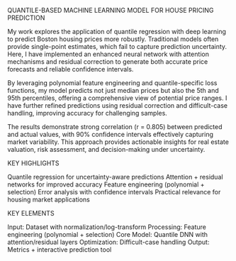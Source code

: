 QUANTILE-BASED MACHINE LEARNING MODEL FOR HOUSE PRICING PREDICTION

My work explores the application of quantile regression with deep learning to predict Boston housing prices more robustly. Traditional models often provide single-point estimates, which fail to capture prediction uncertainty. Here, I have implemented an enhanced neural network with attention mechanisms and residual correction to generate both accurate price forecasts and reliable confidence intervals.

By leveraging polynomial feature engineering and quantile-specific loss functions, my model predicts not just median prices but also the 5th and 95th percentiles, offering a comprehensive view of potential price ranges. I have further refined predictions using residual correction and difficult-case handling, improving accuracy for challenging samples.

The results demonstrate strong correlation (r = 0.805) between predicted and actual values, with 90% confidence intervals effectively capturing market variability. This approach provides actionable insights for real estate valuation, risk assessment, and decision-making under uncertainty.


KEY HIGHLIGHTS

 Quantile regression for uncertainty-aware predictions
 Attention + residual networks for improved accuracy
 Feature engineering (polynomial + selection)
 Error analysis with confidence intervals
 Practical relevance for housing market applications



KEY ELEMENTS

Input: Dataset with normalization/log-transform
Processing: Feature engineering (polynomial + selection)
Core Model: Quantile DNN with attention/residual layers
Optimization: Difficult-case handling
Output: Metrics + interactive prediction tool


